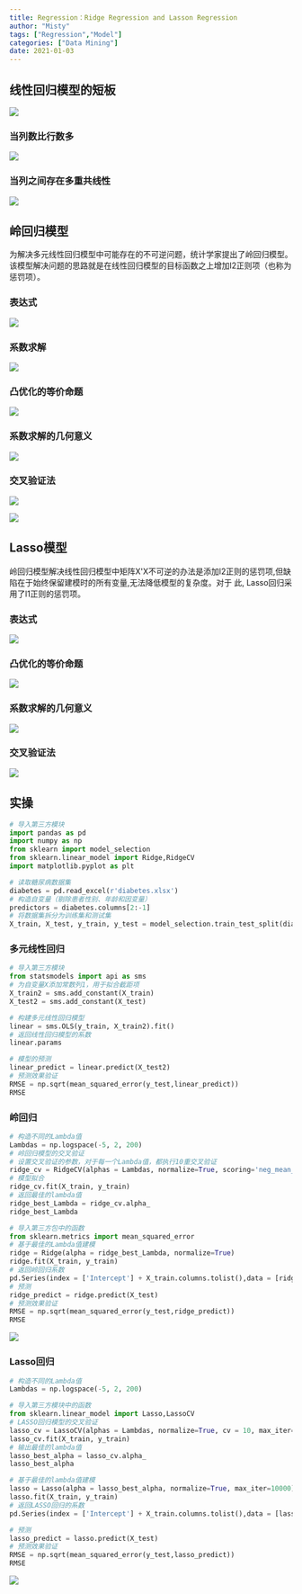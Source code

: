 ```yaml
---
title: Regression：Ridge Regression and Lasson Regression
author: "Misty"
tags: ["Regression","Model"]
categories: ["Data Mining"]
date: 2021-01-03
---
```


## 线性回归模型的短板

![](https://raw.githubusercontent.com/M1styDay/image_hosting/master/hugo_images/20210408191356.png)

### 当列数比行数多

![](https://raw.githubusercontent.com/M1styDay/image_hosting/master/hugo_images/20210408191539.png)

### 当列之间存在多重共线性

![](https://raw.githubusercontent.com/M1styDay/image_hosting/master/hugo_images/20210408191615.png)

## 岭回归模型

为解决多元线性回归模型中可能存在的不可逆问题，统计学家提出了岭回归模型。该模型解决问题的思路就是在线性回归模型的目标函数之上增加l2正则项（也称为惩罚项）。

### 表达式

![](https://raw.githubusercontent.com/M1styDay/image_hosting/master/hugo_images/20210408192153.png)

### 系数求解

![](https://raw.githubusercontent.com/M1styDay/image_hosting/master/hugo_images/20210408192221.png)

### 凸优化的等价命题

![](https://raw.githubusercontent.com/M1styDay/image_hosting/master/hugo_images/20210408192739.png)

### 系数求解的几何意义

![](https://raw.githubusercontent.com/M1styDay/image_hosting/master/hugo_images/20210408192828.png)

### 交叉验证法

![](https://raw.githubusercontent.com/M1styDay/image_hosting/master/hugo_images/20210408192933.png)

![](https://raw.githubusercontent.com/M1styDay/image_hosting/master/hugo_images/20210408192957.png)


## Lasso模型

岭回归模型解决线性回归模型中矩阵X'X不可逆的办法是添加l2正则的惩罚项,但缺陷在于始终保留建模时的所有变量,无法降低模型的复杂度。对于 此, Lasso回归采用了l1正则的惩罚项。

### 表达式

![](https://raw.githubusercontent.com/M1styDay/image_hosting/master/hugo_images/20210408194118.png)

### 凸优化的等价命题

![](https://raw.githubusercontent.com/M1styDay/image_hosting/master/hugo_images/20210408194150.png)

### 系数求解的几何意义

![](https://raw.githubusercontent.com/M1styDay/image_hosting/master/hugo_images/20210408194237.png)


### 交叉验证法

![](https://raw.githubusercontent.com/M1styDay/image_hosting/master/hugo_images/20210408194304.png)


## 实操

```python
# 导入第三方模块
import pandas as pd
import numpy as np
from sklearn import model_selection
from sklearn.linear_model import Ridge,RidgeCV
import matplotlib.pyplot as plt

# 读取糖尿病数据集
diabetes = pd.read_excel(r'diabetes.xlsx')
# 构造自变量（剔除患者性别、年龄和因变量）
predictors = diabetes.columns[2:-1]
# 将数据集拆分为训练集和测试集
X_train, X_test, y_train, y_test = model_selection.train_test_split(diabetes[predictors], diabetes['Y'], test_size = 0.2, random_state = 1234 )
```

### 多元线性回归

```python
# 导入第三方模块
from statsmodels import api as sms
# 为自变量X添加常数列1，用于拟合截距项
X_train2 = sms.add_constant(X_train)
X_test2 = sms.add_constant(X_test)

# 构建多元线性回归模型
linear = sms.OLS(y_train, X_train2).fit()
# 返回线性回归模型的系数
linear.params

# 模型的预测
linear_predict = linear.predict(X_test2)
# 预测效果验证
RMSE = np.sqrt(mean_squared_error(y_test,linear_predict))
RMSE
```



### 岭回归

```python
# 构造不同的Lambda值
Lambdas = np.logspace(-5, 2, 200)
# 岭回归模型的交叉验证
# 设置交叉验证的参数，对于每一个Lambda值，都执行10重交叉验证
ridge_cv = RidgeCV(alphas = Lambdas, normalize=True, scoring='neg_mean_squared_error', cv = 10)
# 模型拟合
ridge_cv.fit(X_train, y_train)
# 返回最佳的lambda值
ridge_best_Lambda = ridge_cv.alpha_
ridge_best_Lambda
```

```python
# 导入第三方包中的函数
from sklearn.metrics import mean_squared_error
# 基于最佳的Lambda值建模
ridge = Ridge(alpha = ridge_best_Lambda, normalize=True)
ridge.fit(X_train, y_train)
# 返回岭回归系数
pd.Series(index = ['Intercept'] + X_train.columns.tolist(),data = [ridge.intercept_] + ridge.coef_.tolist())
# 预测
ridge_predict = ridge.predict(X_test)
# 预测效果验证
RMSE = np.sqrt(mean_squared_error(y_test,ridge_predict))
RMSE
```

![](https://raw.githubusercontent.com/M1styDay/image_hosting/master/hugo_images/20210408202121.png)


### Lasso回归

```python
# 构造不同的Lambda值
Lambdas = np.logspace(-5, 2, 200)

# 导入第三方模块中的函数
from sklearn.linear_model import Lasso,LassoCV
# LASSO回归模型的交叉验证
lasso_cv = LassoCV(alphas = Lambdas, normalize=True, cv = 10, max_iter=10000)
lasso_cv.fit(X_train, y_train)
# 输出最佳的lambda值
lasso_best_alpha = lasso_cv.alpha_
lasso_best_alpha
```

```python
# 基于最佳的lambda值建模
lasso = Lasso(alpha = lasso_best_alpha, normalize=True, max_iter=10000)
lasso.fit(X_train, y_train)
# 返回LASSO回归的系数
pd.Series(index = ['Intercept'] + X_train.columns.tolist(),data = [lasso.intercept_] + lasso.coef_.tolist())

# 预测
lasso_predict = lasso.predict(X_test)
# 预测效果验证
RMSE = np.sqrt(mean_squared_error(y_test,lasso_predict))
RMSE
```

![](https://raw.githubusercontent.com/M1styDay/image_hosting/master/hugo_images/20210408202201.png)